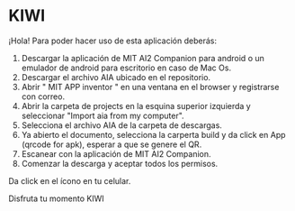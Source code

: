 # KIWI
¡Hola! Para poder hacer uso de esta aplicación deberás:
  1. Descargar la aplicación de MIT AI2 Companion  para android o un emulador de android para escritorio en caso de Mac Os.
  2. Descargar el archivo AIA ubicado en el repositorio.
  3. Abrir " MIT APP inventor " en una ventana en el browser y registrarse con correo.
  4. Abrir la carpeta de projects en la esquina superior izquierda y seleccionar "Import aia from my computer".
  5. Selecciona el archivo AIA de la carpeta de descargas.
  6. Ya abierto el documento, selecciona la carperta build y da click en App (qrcode for apk), esperar a que se genere el QR.
  7. Escanear con la aplicación de MIT AI2 Companion.
  8. Comenzar la descarga y aceptar todos los permisos.
 
 Da click en el ícono en tu celular.

Disfruta tu momento KIWI

